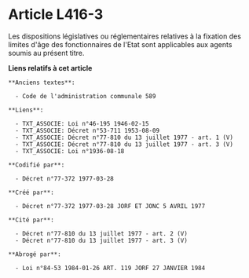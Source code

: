 # Article L416-3

Les dispositions législatives ou réglementaires relatives à la fixation des limites d'âge des fonctionnaires de l'Etat sont
applicables aux agents soumis au présent titre.

**Liens relatifs à cet article**

	**Anciens textes**:

	  - Code de l'administration communale 589

	**Liens**:

	  - TXT_ASSOCIE: Loi n°46-195 1946-02-15
	  - TXT_ASSOCIE: Décret n°53-711 1953-08-09
	  - TXT_ASSOCIE: Décret n°77-810 du 13 juillet 1977 - art. 1 (V)
	  - TXT_ASSOCIE: Décret n°77-810 du 13 juillet 1977 - art. 3 (V)
	  - TXT_ASSOCIE: Loi n°1936-08-18

	**Codifié par**:

	  - Décret n°77-372 1977-03-28

	**Créé par**:

	  - Décret n°77-372 1977-03-28 JORF ET JONC 5 AVRIL 1977

	**Cité par**:

	  - Décret n°77-810 du 13 juillet 1977 - art. 2 (V)
	  - Décret n°77-810 du 13 juillet 1977 - art. 3 (V)

	**Abrogé par**:

	  - Loi n°84-53 1984-01-26 ART. 119 JORF 27 JANVIER 1984

